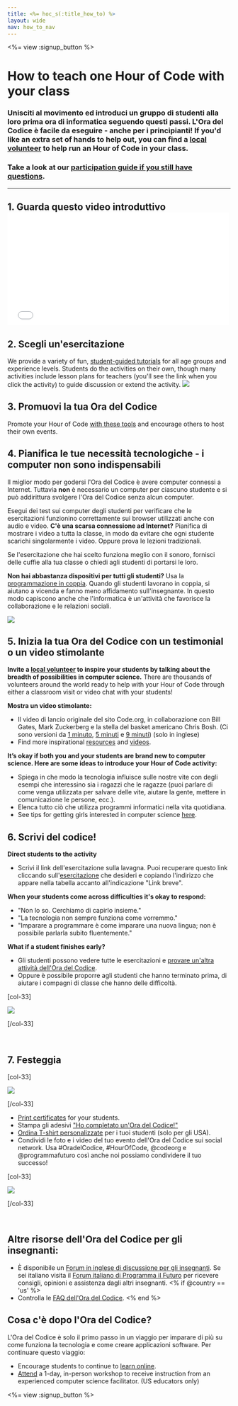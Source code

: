 ```yaml
---
title: <%= hoc_s(:title_how_to) %>
layout: wide
nav: how_to_nav
---
```

<%= view :signup_button %>

# How to teach one Hour of Code with your class

### Unisciti al movimento ed introduci un gruppo di studenti alla loro prima ora di informatica seguendo questi passi. L'Ora del Codice è facile da eseguire - anche per i principianti! If you'd like an extra set of hands to help out, you can find a [local volunteer](<%= codeorg_url('/volunteer/local') %>) to help run an Hour of Code in your class.

### Take a look at our [participation guide if you still have questions](<%= localized_file('/files/participation-guide.pdf') %>).

---

## 1. Guarda questo video introduttivo <iframe width="500" height="255" src="//www.youtube.com/embed/SrnvvWDm73k" frameborder="0" allowfullscreen mark="crwd-mark"></iframe> 

## 2. Scegli un'esercitazione

We provide a variety of fun, [student-guided tutorials](<%= resolve_url('/learn') %>) for all age groups and experience levels. Students do the activities on their own, though many activities include lesson plans for teachers (you'll see the link when you click the activity) to guide discussion or extend the activity. [![](/images/fit-700/tutorials.png)](<%=resolve_url('/learn') %>)

## 3. Promuovi la tua Ora del Codice

Promote your Hour of Code [with these tools](<%= resolve_url('/promote/resources') %>) and encourage others to host their own events.

## 4. Pianifica le tue necessità tecnologiche - i computer non sono indispensabili

Il miglior modo per godersi l'Ora del Codice è avere computer connessi a Internet. Tuttavia **non** è necessario un computer per ciascuno studente e si può addirittura svolgere l'Ora del Codice senza alcun computer.

Esegui dei test sui computer degli studenti per verificare che le esercitazioni funzionino correttamente sui browser utilizzati anche con audio e video. **C'è una scarsa connessione ad Internet?** Pianifica di mostrare i video a tutta la classe, in modo da evitare che ogni studente scarichi singolarmente i video. Oppure prova le lezioni tradizionali.

Se l'esercitazione che hai scelto funziona meglio con il sonoro, fornisci delle cuffie alla tua classe o chiedi agli studenti di portarsi le loro.

**Non hai abbastanza dispositivi per tutti gli studenti?** Usa la [programmazione in coppia](https://youtu.be/sTJ85VIYDRE). Quando gli studenti lavorano in coppia, si aiutano a vicenda e fanno meno affidamento sull'insegnante. In questo modo capiscono anche che l'informatica è un'attività che favorisce la collaborazione e le relazioni sociali.

<img src="/images/fit-350/group_ipad.jpg" />

## 5. Inizia la tua Ora del Codice con un testimonial o un video stimolante

**Invite a [local volunteer](<%= codeorg_url('/volunteer/local') %>) to inspire your students by talking about the breadth of possibilities in computer science.** There are thousands of volunteers around the world ready to help with your Hour of Code through either a classroom visit or video chat with your students!

**Mostra un video stimolante:**

- Il video di lancio originale del sito Code.org, in collaborazione con Bill Gates, Mark Zuckerberg e la stella del basket americano Chris Bosh. (Ci sono versioni da [1 minuto](https://www.youtube.com/watch?v=qYZF6oIZtfc), [5 minuti](https://www.youtube.com/watch?v=nKIu9yen5nc) e [9 minuti](https://www.youtube.com/watch?v=dU1xS07N-FA)) (solo in inglese)
- Find more inspirational [resources](<%= codeorg_url('/inspire') %>) and [videos](https://www.youtube.com/playlist?list=PLzdnOPI1iJNfpD8i4Sx7U0y2MccnrNZuP).

**It’s okay if both you and your students are brand new to computer science. Here are some ideas to introduce your Hour of Code activity:**

- Spiega in che modo la tecnologia influisce sulle nostre vite con degli esempi che interessino sia i ragazzi che le ragazze (puoi parlare di come venga utilizzata per salvare delle vite, aiutare la gente, mettere in comunicazione le persone, ecc.).
- Elenca tutto ciò che utilizza programmi informatici nella vita quotidiana.
- See tips for getting girls interested in computer science [here](<%= codeorg_url('/girls')%>).

## 6. Scrivi del codice!

**Direct students to the activity**

- Scrivi il link dell'esercitazione sulla lavagna. Puoi recuperare questo link cliccando sull'[esercitazione](<%= resolve_url('/learn') %>) che desideri e copiando l'indirizzo che appare nella tabella accanto all'indicazione "Link breve".

**When your students come across difficulties it's okay to respond:**

- "Non lo so. Cerchiamo di capirlo insieme."
- "La tecnologia non sempre funziona come vorremmo."
- "Imparare a programmare è come imparare una nuova lingua; non è possibile parlarla subito fluentemente."

**What if a student finishes early?**

- Gli studenti possono vedere tutte le esercitazioni e [provare un'altra attività dell'Ora del Codice](<%= resolve_url('/learn')%>).
- Oppure è possibile proporre agli studenti che hanno terminato prima, di aiutare i compagni di classe che hanno delle difficoltà.

[col-33]

![](/images/fit-250/highschoolgirls.jpeg)

[/col-33]

<p style="clear:both">&nbsp;</p>

## 7. Festeggia

[col-33]

![](/images/fit-300/boy-certificate.jpg)

[/col-33]

- [Print certificates](<%= codeorg_url('/certificates')%>) for your students.
- Stampa gli adesivi ["Ho completato un'Ora del Codice!"](<%= resolve_url('/promote/resources#stickers') %>)
- [Ordina T-shirt personalizzate](http://blog.code.org/post/132608499493/hour-of-code-shirts-and-more) per i tuoi studenti (solo per gli USA).
- Condividi le foto e i video del tuo evento dell'Ora del Codice sui social network. Usa #OradelCodice, #HourOfCode, @codeorg e @programmafuturo così anche noi possiamo condividere il tuo successo!

[col-33]

![](/images/fit-260/highlight-certificates.jpg)

[/col-33]

<p style="clear:both">&nbsp;</p>

## Altre risorse dell'Ora del Codice per gli insegnanti:

- È disponibile un [Forum in inglese di discussione per gli insegnanti](http://forum.code.org/c/plc/hour-of-code). Se sei italiano visita il [Forum italiano di Programma il Futuro](https://www.programmailfuturo.it/aiuto/forum-di-aiuto) per ricevere consigli, opinioni e assistenza dagli altri insegnanti. <% if @country == 'us' %>
- Controlla le [FAQ dell'Ora del Codice](https://hourofcode.com/it#faq). <% end %>

## Cosa c'è dopo l'Ora del Codice?

L'Ora del Codice è solo il primo passo in un viaggio per imparare di più su come funziona la tecnologia e come creare applicazioni software. Per continuare questo viaggio:

- Encourage students to continue to [learn online](<%= codeorg_url('/learn/beyond')%>).
- [Attend](<%= codeorg_url('/professional-development-workshops') %>) a 1-day, in-person workshop to receive instruction from an experienced computer science facilitator. (US educators only)

<%= view :signup_button %>